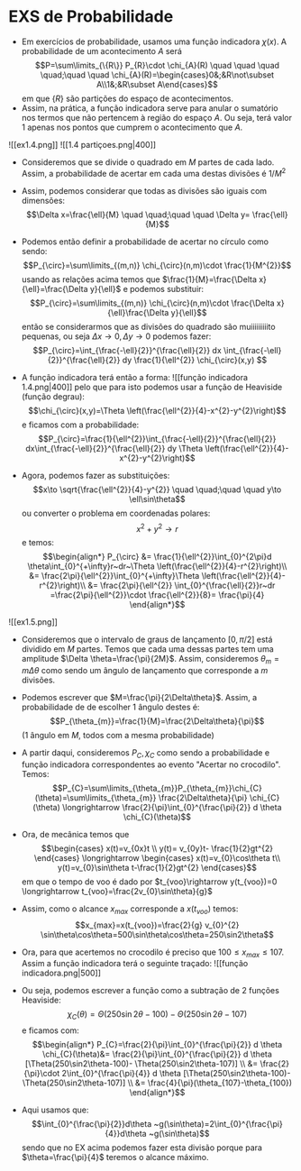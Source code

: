 # EXS de Probabilidade
- Em exercícios de probabilidade, usamos uma função indicadora $\chi(x)$. A probabilidade de um acontecimento $A$ será $$P=\sum\limits_{\{R\}} P_{R}\cdot \chi_{A}(R) \quad \quad \quad \quad;\quad \quad \chi_{A}(R)=\begin{cases}0&;&R\not\subset A\\1&;&R\subset A\end{cases}$$
em que $\{R\}$ são partições do espaço de acontecimentos. 
- Assim, na prática, a função indicadora serve para anular o sumatório nos termos que não pertencem à região do espaço $A$. Ou seja, terá valor $1$ apenas nos pontos que cumprem o acontecimento que $A$.

![[ex1.4.png]]
![[1.4 partiçoes.png|400]]

- Consideremos que se divide o quadrado em $M$ partes de cada lado. Assim, a probabilidade de acertar em cada uma destas divisões é $1/M^{2}$
- Assim, podemos considerar que todas as divisões são iguais com dimensões: $$\Delta x=\frac{\ell}{M} \quad \quad;\quad \quad \Delta y= \frac{\ell}{M}$$
- Podemos então definir a probabilidade de acertar no círculo como sendo:
$$P_{\circ}=\sum\limits_{(m,n)} \chi_{\circ}(n,m)\cdot \frac{1}{M^{2}}$$
usando as relações acima temos que $\frac{1}{M}=\frac{\Delta x}{\ell}=\frac{\Delta y}{\ell}$ e podemos substituir:
$$P_{\circ}=\sum\limits_{(m,n)} \chi_{\circ}(n,m)\cdot \frac{\Delta x}{\ell}\frac{\Delta y}{\ell}$$
então se considerarmos que as divisões do quadrado são muiiiiiiiiito pequenas, ou seja $\Delta x\to0, \Delta y\to0$ podemos fazer:
$$P_{\circ}=\int_{\frac{-\ell}{2}}^{\frac{\ell}{2}} dx \int_{\frac{-\ell}{2}}^{\frac{\ell}{2}} dy \frac{1}{\ell^{2}} \chi_{\circ}(x,y) $$

- A função indicadora terá então a forma:
![[função indicadora 1.4.png|400]]
pelo que para isto podemos usar a função de Heaviside (função degrau):
$$\chi_{\circ}(x,y)=\Theta \left(\frac{\ell^{2}}{4}-x^{2}-y^{2}\right)$$
e ficamos com a probabilidade:
$$P_{\circ}=\frac{1}{\ell^{2}}\int_{\frac{-\ell}{2}}^{\frac{\ell}{2}} dx\int_{\frac{-\ell}{2}}^{\frac{\ell}{2}} dy \Theta \left(\frac{\ell^{2}}{4}-x^{2}-y^{2}\right)$$
- Agora, podemos fazer as substituições:
$$x\to \sqrt{\frac{\ell^{2}}{4}-y^{2}} \quad \quad;\quad \quad y\to \ell\sin\theta$$
ou converter o problema em coordenadas polares:
$$x^{2}+y^{2}\to r$$ e temos:
$$\begin{align*}
P_{\circ} &=  \frac{1}{\ell^{2}}\int_{0}^{2\pi}d \theta\int_{0}^{+\infty}r~dr~\Theta \left(\frac{\ell^{2}}{4}-r^{2}\right)\\
&= \frac{2\pi}{\ell^{2}}\int_{0}^{+\infty}\Theta \left(\frac{\ell^{2}}{4}-r^{2}\right)\\
&= \frac{2\pi}{\ell^{2}} \int_{0}^{\frac{\ell}{2}}r~dr =\frac{2\pi}{\ell^{2}}\cdot \frac{\ell^{2}}{8}= \frac{\pi}{4}
\end{align*}$$

![[ex1.5.png]]

- Consideremos que o intervalo de graus de lançamento $[0,\pi/2]$ está dividido em $M$ partes. Temos que cada uma dessas partes tem uma amplitude $\Delta \theta=\frac{\pi}{2M}$. Assim, consideremos $\theta_{m}=m \Delta \theta$ como sendo um ângulo de lançamento que corresponde a $m$ divisões.
- Podemos escrever que $M=\frac{\pi}{2\Delta\theta}$. Assim, a probabilidade de de escolher 1 ângulo destes é:
$$P_{\theta_{m}}=\frac{1}{M}=\frac{2\Delta\theta}{\pi}$$
(1 ângulo em $M$, todos com a mesma probabilidade)

- A partir daqui, consideremos $P_{C},\chi_{C}$ como sendo a probabilidade e função indicadora correspondentes ao evento "Acertar no crocodilo". Temos:
$$P_{C}=\sum\limits_{\theta_{m}}P_{\theta_{m}}\chi_{C}(\theta)=\sum\limits_{\theta_{m}} \frac{2\Delta\theta}{\pi} \chi_{C}(\theta) \longrightarrow \frac{2}{\pi}\int_{0}^{\frac{\pi}{2}} d \theta \chi_{C}(\theta)$$

- Ora, de mecânica temos que $$\begin{cases}
x(t)=v_{0x}t \\
y(t)= v_{0y}t- \frac{1}{2}gt^{2}
\end{cases} \longrightarrow \begin{cases}
x(t)=v_{0}\cos\theta t\\ y(t)=v_{0}\sin\theta t-\frac{1}{2}gt^{2}
\end{cases}$$ $$$$em que o tempo de voo é dado por $t_{voo}\rightarrow y(t_{voo})=0 \longrightarrow t_{voo}=\frac{2v_{0}\sin\theta}{g}$
- Assim, como o alcance $x_{max}$ corresponde a $x(t_{voo})$ temos:
$$x_{max}=x(t_{voo})=\frac{2}{g} v_{0}^{2} \sin\theta\cos\theta=500\sin\theta\cos\theta=250\sin2\theta$$
- Ora, para que acertemos no crocodilo é preciso que $100\le x_{max}\le 107$. Assim a função indicadora terá o seguinte traçado:
![[função indicadora.png|500]]
- Ou seja, podemos escrever a função como a subtração de 2 funções Heaviside:
$$\chi_{C}(\theta)=\Theta(250\sin2\theta-100)- \Theta(250\sin2\theta-107)$$
e ficamos com:
$$\begin{align*}
P_{C}=\frac{2}{\pi}\int_{0}^{\frac{\pi}{2}} d \theta \chi_{C}(\theta)&= \frac{2}{\pi}\int_{0}^{\frac{\pi}{2}} d \theta [\Theta(250\sin2\theta-100)- \Theta(250\sin2\theta-107)] \\
&= \frac{2}{\pi}\cdot 2\int_{0}^{\frac{\pi}{4}} d \theta [\Theta(250\sin2\theta-100)- \Theta(250\sin2\theta-107)] \\
&= \frac{4}{\pi}(\theta_{107}-\theta_{100})
\end{align*}$$
- Aqui usamos que:
$$\int_{0}^{\frac{\pi}{2}}d\theta ~g(\sin\theta)=2\int_{0}^{\frac{\pi}{4}}d\theta ~g(\sin\theta)$$
sendo que no EX acima podemos fazer esta divisão porque para $\theta=\frac{\pi}{4}$ teremos o alcance máximo.